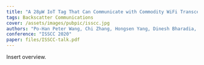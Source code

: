 ```yaml
---
title: "A 28μW IoT Tag That Can Communicate with Commodity WiFi Transceivers via a Single-Side-Band QPSK Backscatter Communication Technique"
tags: Backscatter Communications
cover: /assets/images/pubpic/isscc.jpg
authors: "Po-Han Peter Wang, Chi Zhang, Hongsen Yang, Dinesh Bharadia, Patrick P. Mercier"
conference: "ISSCC 2020"
paper: files/ISSCC-talk.pdf
---
```


Insert overview.